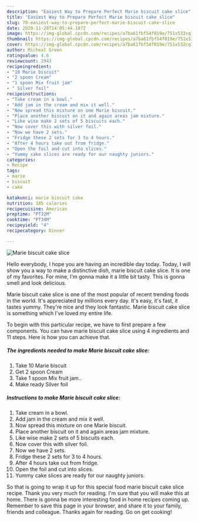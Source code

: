 ```yaml
---
description: "Easiest Way to Prepare Perfect Marie biscuit cake slice"
title: "Easiest Way to Prepare Perfect Marie biscuit cake slice"
slug: 70-easiest-way-to-prepare-perfect-marie-biscuit-cake-slice
date: 2020-11-28T14:05:44.187Z
image: https://img-global.cpcdn.com/recipes/a7ba61fbf54f019e/751x532cq70/marie-biscuit-cake-slice-recipe-main-photo.jpg
thumbnail: https://img-global.cpcdn.com/recipes/a7ba61fbf54f019e/751x532cq70/marie-biscuit-cake-slice-recipe-main-photo.jpg
cover: https://img-global.cpcdn.com/recipes/a7ba61fbf54f019e/751x532cq70/marie-biscuit-cake-slice-recipe-main-photo.jpg
author: Micheal Green
ratingvalue: 4.6
reviewcount: 2943
recipeingredient:
- "10 Marie biscuit"
- "2 spoon Cream"
- "1 spoon Mix fruit jam"
- " Silver foil"
recipeinstructions:
- "Take cream in a bowl."
- "Add jam in the cream and mix it well."
- "Now spread this mixture on one Marie biscuit."
- "Place another biscuit on it and again areas jam mixture."
- "Like wise make 2 sets of 5 biscuits each."
- "Now cover this with silver foil."
- "Now we have 2 sets."
- "Fridge these 2 sets for 3 to 4 hours."
- "After 4 hours take out from fridge."
- "Open the foil and cut into slices."
- "Yummy cake slices are ready for our naughty juniors."
categories:
- Recipe
tags:
- marie
- biscuit
- cake

katakunci: marie biscuit cake 
nutrition: 105 calories
recipecuisine: American
preptime: "PT32M"
cooktime: "PT34M"
recipeyield: "4"
recipecategory: Dinner

---
```



![Marie biscuit cake slice](https://img-global.cpcdn.com/recipes/a7ba61fbf54f019e/751x532cq70/marie-biscuit-cake-slice-recipe-main-photo.jpg)

Hello everybody, I hope you are having an incredible day today. Today, I will show you a way to make a distinctive dish, marie biscuit cake slice. It is one of my favorites. For mine, I'm gonna make it a little bit tasty. This is gonna smell and look delicious.

Marie biscuit cake slice is one of the most popular of recent trending foods in the world. It's appreciated by millions every day. It's easy, it's fast, it tastes yummy. They're nice and they look fantastic. Marie biscuit cake slice is something which I've loved my entire life.




To begin with this particular recipe, we have to first prepare a few components. You can have marie biscuit cake slice using 4 ingredients and 11 steps. Here is how you can achieve that.

<!--inarticleads1-->

##### The ingredients needed to make Marie biscuit cake slice:

1. Take 10 Marie biscuit
1. Get 2 spoon Cream
1. Take 1 spoon Mix fruit jam..
1. Make ready  Silver foil




<!--inarticleads2-->

##### Instructions to make Marie biscuit cake slice:

1. Take cream in a bowl.
1. Add jam in the cream and mix it well.
1. Now spread this mixture on one Marie biscuit.
1. Place another biscuit on it and again areas jam mixture.
1. Like wise make 2 sets of 5 biscuits each.
1. Now cover this with silver foil.
1. Now we have 2 sets.
1. Fridge these 2 sets for 3 to 4 hours.
1. After 4 hours take out from fridge.
1. Open the foil and cut into slices.
1. Yummy cake slices are ready for our naughty juniors.




So that is going to wrap it up for this special food marie biscuit cake slice recipe. Thank you very much for reading. I'm sure that you will make this at home. There is gonna be more interesting food in home recipes coming up. Remember to save this page in your browser, and share it to your family, friends and colleague. Thanks again for reading. Go on get cooking!
